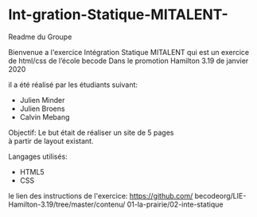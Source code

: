 # Int-gration-Statique-MITALENT-

Readme du Groupe

Bienvenue a l'exercice  Intégration Statique 
MITALENT
qui est un exercice de html/css de l’école becode 
Dans le promotion Hamilton 3.19 de janvier 2020

il a été réalisé par les étudiants suivant:
- Julien Minder 
- Julien Broens
- Calvin Mebang

Objectif: Le but était de réaliser  un site de 5 pages  
à  partir de layout existant.

Langages utilisés:
- HTML5
- CSS


le lien des instructions de l'exercice: https://github.com/
becodeorg/LIE-Hamilton-3.19/tree/master/contenu/
01-la-prairie/02-inte-statique

